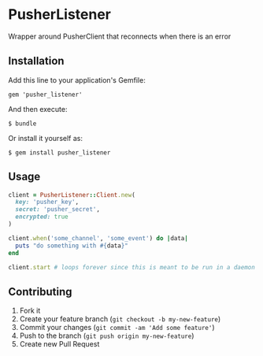 # PusherListener

Wrapper around PusherClient that reconnects when there is an error

## Installation

Add this line to your application's Gemfile:

    gem 'pusher_listener'

And then execute:

    $ bundle

Or install it yourself as:

    $ gem install pusher_listener

## Usage

```ruby
client = PusherListener::Client.new(
  key: 'pusher_key',
  secret: 'pusher_secret',
  encrypted: true
)

client.when('some_channel', 'some_event') do |data|
  puts "do something with #{data}"
end

client.start # loops forever since this is meant to be run in a daemon
```

## Contributing

1. Fork it
2. Create your feature branch (`git checkout -b my-new-feature`)
3. Commit your changes (`git commit -am 'Add some feature'`)
4. Push to the branch (`git push origin my-new-feature`)
5. Create new Pull Request
